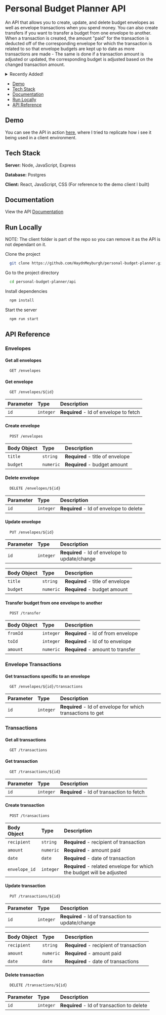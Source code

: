 
# Personal Budget Planner API

An API that allows you to create, update, and delete budget envelopes as well as envelope transactions when you spend money. You can also create transfers if you want to transfer a budget from one envelope to another. When a transaction is created, the amount "paid" for the transaction is deducted off of the corresponding envelope for which the transaction is related to so that envelope budgets are kept up to date as more transactions are made - The same is done if a transaction amount is adjusted or updated, the corresponding budget is adjusted based on the changed transaction amount.

<details>
<summary>Recently Added!</summary>
<br>
I recently added onto the project by building a frontend in React to see how the API could potentially be utilised within a project. I also think it gives a nice understanding of how the API works. For ease I included the frontend into this repository, but the main focus is still the API.

I decided to host the frontend on Netlify and the server and database on Railway as both are easy to setup and offer really good free options for hosting which is great for me right now (Not to mention the incredible ease, and speed, of spinning up a Postgres database on Railway).
</details>

<!--ts-->
   * [Demo](#demo)
   * [Tech Stack](#tech-stack)
   * [Documentation](#documentation)
   * [Run Locally](#run-locally)
   * [API Reference](#api-reference)
<!--te-->

## Demo

You can see the API in action [here](https://personal-budget-planner.netlify.app/), where I tried to replicate how i see it being used in a client environment.

## Tech Stack

**Server:** Node, JavaScript, Express

**Database:** Postgres

**Client:** React, JavaScript, CSS (For reference to the demo client I built)

## Documentation

View the API [Documentation](https://budget-planner-api.up.railway.app/docs/)


## Run Locally
NOTE: The client folder is part of the repo so you can remove it as the API is not dependant on it.

Clone the project

```bash
  git clone https://github.com/HaydnMeyburgh/personal-budget-planner.git
```

Go to the project directory

```bash
  cd personal-budget-planner/api
```

Install dependencies

```bash
  npm install
```

Start the server

```bash                           
  npm run start
```

## API Reference
### **Envelopes**
#### Get all envelopes

```http
  GET /envelopes
```

#### Get envelope

```http
  GET /envelopes/${id}
```

| Parameter | Type     | Description                       |
| :-------- | :------- | :-------------------------------- |
| `id`      | `integer` | **Required** - Id of envelope to fetch |

#### Create envelope

```http
  POST /envelopes
```

| Body Object | Type     | Description                       |
| :-------- | :------- | :-------------------------------- |
| `title`      | `string` | **Required** - title of envelope |
| `budget`      | `numeric` | **Required** - budget amount |

#### Delete envelope

```http
  DELETE /envelopes/${id}
```

| Parameter | Type     | Description                       |
| :-------- | :------- | :-------------------------------- |
| `id`      | `integer` | **Required** - Id of envelope to delete |

#### Update envelope

```http
  PUT /envelopes/${id}
```

| Parameter | Type     | Description                       |
| :-------- | :------- | :-------------------------------- |
| `id`      | `integer` | **Required** - Id of envelope to update/change|

| Body Object | Type     | Description                       |
| :-------- | :------- | :-------------------------------- |
| `title`      | `string` | **Required** - title of envelope |
| `budget`      | `numeric` | **Required** - budget amount |

#### Transfer budget from one envelope to another

```http
  POST /transfer
```

| Body Object | Type     | Description                       |
| :-------- | :------- | :-------------------------------- |
| `fromId`      | `integer` | **Required** - Id of from envelope |
| `toId`      | `integer` | **Required** - Id of to envelope |
| `amount`      | `numeric` | **Required** - amount to transfer |


### **Envelope Transactions**

#### Get transactions specific to an envelope

```http
  GET /envelopes/${id}/transactions
```

| Parameter | Type     | Description                       |
| :-------- | :------- | :-------------------------------- |
| `id`      | `integer` | **Required** - Id of envelope for which transactions to get|

### **Transactions**

#### Get all transactions

```http
  GET /transactions
```
#### Get transaction

```http
  GET /transactions/${id}
```

| Parameter | Type     | Description                       |
| :-------- | :------- | :-------------------------------- |
| `id`      | `integer` | **Required** - Id of transaction to fetch|

#### Create transaction

```http
  POST /transactions
```

| Body Object | Type     | Description                       |
| :-------- | :------- | :-------------------------------- |
| `recipient`| `string` | **Required** - recipient of transaction |
| `amount`| `numeric` | **Required** - amount paid |
| `date` | `date` | **Required** - date of transaction |
| `envelope_id` | `integer` | **Required** - related envelope for which the budget will be adjusted |

#### Update transaction

```http
  PUT /transactions/${id}
```

| Parameter | Type     | Description                       |
| :-------- | :------- | :-------------------------------- |
| `id`      | `integer` | **Required** - Id of transaction to update/change|

| Body Object | Type     | Description                       |
| :-------- | :------- | :-------------------------------- |
| `recipient`| `string` | **Required** - recipient of transaction |
| `amount`   | `numeric` | **Required** - amount paid |
| `date`     | `date` | **Required** - date of transactions |

#### Delete transaction

```http
  DELETE /transactions/${id}
```

| Parameter | Type     | Description                       |
| :-------- | :------- | :-------------------------------- |
| `id`      | `integer` | **Required** - Id of transaction to delete |

